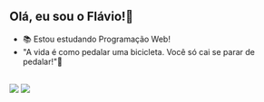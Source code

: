 ## Olá, eu sou o Flávio!👋

- 📚 Estou estudando Programação Web!
- "A vida é como pedalar uma bicicleta. Você só cai se parar de pedalar!"🚴‍
<br/>
<div> 
<a href = "mailto:flavio.hercullano@gmail.com"><img src="https://img.shields.io/badge/Gmail-D14836?style=for-the-badge&logo=gmail&logoColor=white" target="_blank"></a>
<a href="https://linkedin.com/in/flavio-herculano/" target="_blank"><img src="https://img.shields.io/badge/-LinkedIn-%230077B5?style=for-the-badge&logo=linkedin&logoColor=white" target="_blank"></a>

 
</div>
